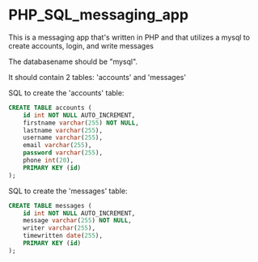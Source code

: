 # PHP_SQL_messaging_app
This is a messaging app that's written in PHP and that utilizes a mysql to create accounts, login, and write messages

The databasename should be "mysql".

It should contain 2 tables: 'accounts' and 'messages'

SQL to create the 'accounts' table: 
```SQL
CREATE TABLE accounts (
    id int NOT NULL AUTO_INCREMENT,
    firstname varchar(255) NOT NULL,
    lastname varchar(255),
    username varchar(255),
    email varchar(255),
    password varchar(255),
    phone int(20),
    PRIMARY KEY (id)
);
```
SQL to create the 'messages' table:
```SQL
CREATE TABLE messages (
    id int NOT NULL AUTO_INCREMENT,
    message varchar(255) NOT NULL,
    writer varchar(255),
    timewritten date(255),
    PRIMARY KEY (id)
);
```
